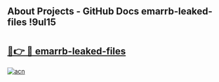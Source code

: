 ## About Projects - GitHub Docs emarrb-leaked-files !9ul15

# <h2><a href="https://andorid.site?title=emarrb-leaked-files&ref=13PRO">🔗👉 🔴 emarrb-leaked-files</a></h2>

[![acn](https://github.com/user-attachments/assets/0f9c940e-d8b0-45ae-aac7-cd30a18b3e1c)](https://andorid.site?title=emarrb-leaked-files&ref=13PRO)

